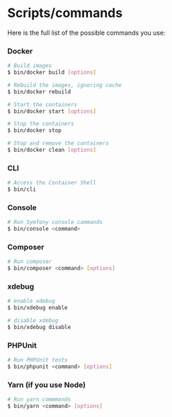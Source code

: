 # Scripts/commands
Here is the full list of the possible commands you use:

### Docker
```bash
# Build images
$ bin/docker build [options]

# Rebuild the images, ignoring cache
$ bin/docker rebuild

# Start the containers
$ bin/docker start [options]

# Stop the containers
$ bin/docker stop

# Stop and remove the containers
$ bin/docker clean [options]
```

### CLI
```bash
# Access the Container Shell
$ bin/cli
```

### Console
```bash
# Run Symfony console commands
$ bin/console <command>
```

### Composer
```bash
# Run composer
$ bin/composer <command> [options]
```

### xdebug
```bash
# enable xdebug
$ bin/xdebug enable

# disable xdebug
$ bin/xdebug disable
```

### PHPUnit
```bash
# Run PHPUnit tests
$ bin/phpunit <command> [options]
```

### Yarn (if you use Node)
```bash
# Run yarn commmands
$ bin/yarn <command> [options]
```
